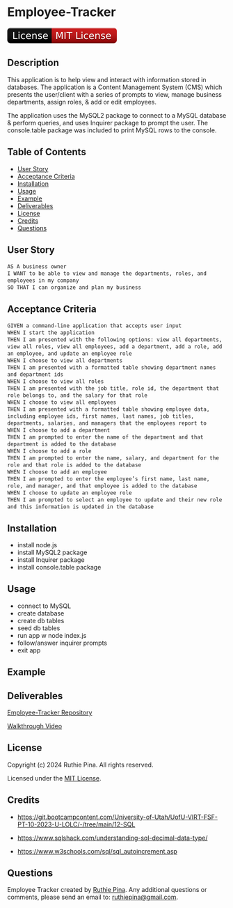 # Employee-Tracker

![License Badge](./assets/badge.svg)

## Description

This application is to help view and interact with information stored in databases. The application is a Content Management System (CMS)
which presents the user/client with a series of prompts to view, manage business departments, assign roles, & add or edit employees.

The application uses the MySQL2 package to connect to a MySQL database & perform queries, and uses Inquirer package to prompt the user. The
console.table package was included to print MySQL rows to the console.

## Table of Contents

- [User Story](#user-story)
- [Acceptance Criteria](#acceptance-criteria) 
- [Installation](#installation) 
- [Usage](#usage) 
- [Example](#example) 
- [Deliverables](#deliverables) 
- [License](#license) 
- [Credits](#credits) 
- [Questions](#questions)

## User Story

```
AS A business owner
I WANT to be able to view and manage the departments, roles, and employees in my company
SO THAT I can organize and plan my business
```

## Acceptance Criteria

```
GIVEN a command-line application that accepts user input
WHEN I start the application
THEN I am presented with the following options: view all departments, view all roles, view all employees, add a department, add a role, add an employee, and update an employee role
WHEN I choose to view all departments
THEN I am presented with a formatted table showing department names and department ids
WHEN I choose to view all roles
THEN I am presented with the job title, role id, the department that role belongs to, and the salary for that role
WHEN I choose to view all employees
THEN I am presented with a formatted table showing employee data, including employee ids, first names, last names, job titles, departments, salaries, and managers that the employees report to
WHEN I choose to add a department
THEN I am prompted to enter the name of the department and that department is added to the database
WHEN I choose to add a role
THEN I am prompted to enter the name, salary, and department for the role and that role is added to the database
WHEN I choose to add an employee
THEN I am prompted to enter the employee’s first name, last name, role, and manager, and that employee is added to the database
WHEN I choose to update an employee role
THEN I am prompted to select an employee to update and their new role and this information is updated in the database
```

## Installation

- install node.js
- install MySQL2 package
- install Inquirer package
- install console.table package

## Usage

- connect to MySQL
- create database
- create db tables
- seed db tables
- run app w node index.js
- follow/answer inquirer prompts
- exit app

## Example

## Deliverables

[Employee-Tracker Repository](https://github.com/ruthiepina/Employee-Tracker)

[Walkthrough Video]()

## License

Copyright (c) 2024 Ruthie Pina. All rights reserved.

Licensed under the [MIT License](https://choosealicense.com/licenses/mit).


## Credits

- https://git.bootcampcontent.com/University-of-Utah/UofU-VIRT-FSF-PT-10-2023-U-LOLC/-/tree/main/12-SQL

- https://www.sqlshack.com/understanding-sql-decimal-data-type/


- https://www.w3schools.com/sql/sql_autoincrement.asp

## Questions

Employee Tracker created by [Ruthie Pina](https://github.com/ruthiepina). Any additional questions or comments, please send an email to:
<ruthiepina@gmail.com>.
